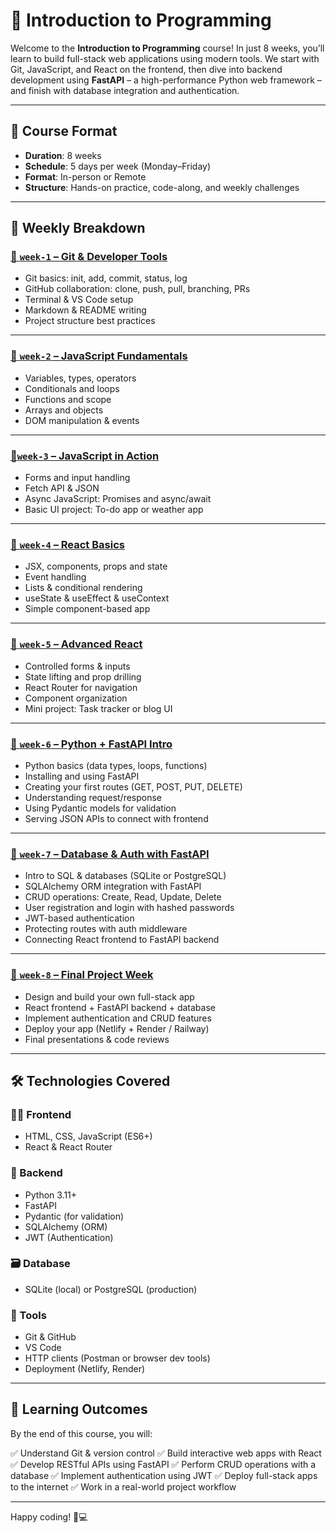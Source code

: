 # 🧠 Introduction to Programming

Welcome to the **Introduction to Programming** course! In just 8 weeks, you’ll learn to build full-stack web applications using modern tools. We start with Git, JavaScript, and React on the frontend, then dive into backend development using **FastAPI** – a high-performance Python web framework – and finish with database integration and authentication.

---

## 📅 Course Format

- **Duration**: 8 weeks
- **Schedule**: 5 days per week (Monday–Friday)
- **Format**: In-person or Remote
- **Structure**: Hands-on practice, code-along, and weekly challenges

---

## 🧭 Weekly Breakdown

### [📁 `week-1` – Git & Developer Tools](./week-01/)

- Git basics: init, add, commit, status, log
- GitHub collaboration: clone, push, pull, branching, PRs
- Terminal & VS Code setup
- Markdown & README writing
- Project structure best practices

---

### [📁 `week-2` – JavaScript Fundamentals](./week-02/)

- Variables, types, operators
- Conditionals and loops
- Functions and scope
- Arrays and objects
- DOM manipulation & events

---

### [📁`week-3` – JavaScript in Action](./week-03/)

- Forms and input handling
- Fetch API & JSON
- Async JavaScript: Promises and async/await
- Basic UI project: To-do app or weather app

---

### [📁 `week-4` – React Basics](./week-04/)

- JSX, components, props and state
- Event handling
- Lists & conditional rendering
- useState & useEffect & useContext
- Simple component-based app

---

### [📁 `week-5` – Advanced React](./week-05/)

- Controlled forms & inputs
- State lifting and prop drilling
- React Router for navigation
- Component organization
- Mini project: Task tracker or blog UI

---

### [📁 `week-6` – Python + FastAPI Intro](./week-06/)

- Python basics (data types, loops, functions)
- Installing and using FastAPI
- Creating your first routes (GET, POST, PUT, DELETE)
- Understanding request/response
- Using Pydantic models for validation
- Serving JSON APIs to connect with frontend

---

### [📁 `week-7` – Database & Auth with FastAPI](./week-07/)

- Intro to SQL & databases (SQLite or PostgreSQL)
- SQLAlchemy ORM integration with FastAPI
- CRUD operations: Create, Read, Update, Delete
- User registration and login with hashed passwords
- JWT-based authentication
- Protecting routes with auth middleware
- Connecting React frontend to FastAPI backend

---

### [📁 `week-8` – Final Project Week](./week-08/)

- Design and build your own full-stack app
- React frontend + FastAPI backend + database
- Implement authentication and CRUD features
- Deploy your app (Netlify + Render / Railway)
- Final presentations & code reviews

---

## 🛠 Technologies Covered

### 🧑‍💻 Frontend

- HTML, CSS, JavaScript (ES6+)
- React & React Router

### 🐍 Backend

- Python 3.11+
- FastAPI
- Pydantic (for validation)
- SQLAlchemy (ORM)
- JWT (Authentication)

### 🗃 Database

- SQLite (local) or PostgreSQL (production)

### 🔧 Tools

- Git & GitHub
- VS Code
- HTTP clients (Postman or browser dev tools)
- Deployment (Netlify, Render)

---

## 🚀 Learning Outcomes

By the end of this course, you will:

✅ Understand Git & version control
✅ Build interactive web apps with React
✅ Develop RESTful APIs using FastAPI
✅ Perform CRUD operations with a database
✅ Implement authentication using JWT
✅ Deploy full-stack apps to the internet
✅ Work in a real-world project workflow

---

Happy coding! 🚀💻
